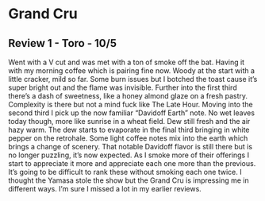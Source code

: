 # Grand Cru

## Review 1 - Toro - 10/5

Went with a V cut and was met with a ton of smoke off the bat. Having it with my morning coffee which is pairing fine now. Woody at the start with a little cracker, mild so far. Some burn issues but I botched the toast cause it’s super bright out and the flame was invisible. Further into the first third there’s a dash of sweetness, like a honey almond glaze on a fresh pastry. Complexity is there but not a mind fuck like The Late Hour. Moving into the second third I pick up the now familiar “Davidoff Earth” note. No wet leaves today though, more like sunrise in a wheat field. Dew still fresh and the air hazy warm. The dew starts to evaporate in the final third bringing in white pepper on the retrohale. Some light coffee notes mix into the earth which brings a change of scenery. That notable Davidoff flavor is still there but is no longer puzzling, it’s now expected. As I smoke more of their offerings I start to appreciate it more and appreciate each one more than the previous. It’s going to be difficult to rank these without smoking each one twice. I thought the Yamasa stole the show but the Grand Cru is impressing me in different ways. I’m sure I missed a lot in my earlier reviews. 
